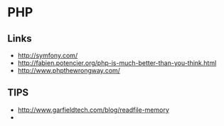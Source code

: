 PHP
===

Links
-----

 * http://symfony.com/
 * http://fabien.potencier.org/php-is-much-better-than-you-think.html
 * http://www.phpthewrongway.com/

TIPS
----

 * http://www.garfieldtech.com/blog/readfile-memory
 *
